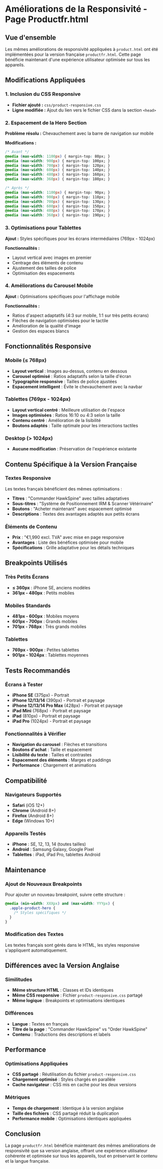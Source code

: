 # Améliorations de la Responsivité - Page Productfr.html

## Vue d'ensemble

Les mêmes améliorations de responsivité appliquées à `product.html` ont été implémentées pour la version française `productfr.html`. Cette page bénéficie maintenant d'une expérience utilisateur optimisée sur tous les appareils.

## Modifications Appliquées

### 1. Inclusion du CSS Responsive
- **Fichier ajouté :** `css/product-responsive.css`
- **Ligne modifiée :** Ajout du lien vers le fichier CSS dans la section `<head>`

### 2. Espacement de la Hero Section
**Problème résolu :** Chevauchement avec la barre de navigation sur mobile

**Modifications :**
```css
/* Avant */
@media (max-width: 1100px) { margin-top: 80px; }
@media (max-width: 900px) { margin-top: 100px; }
@media (max-width: 700px) { margin-top: 120px; }
@media (max-width: 600px) { margin-top: 140px; }
@media (max-width: 480px) { margin-top: 160px; }
@media (max-width: 360px) { margin-top: 180px; }

/* Après */
@media (max-width: 1100px) { margin-top: 90px; }
@media (max-width: 900px) { margin-top: 110px; }
@media (max-width: 700px) { margin-top: 130px; }
@media (max-width: 600px) { margin-top: 150px; }
@media (max-width: 480px) { margin-top: 170px; }
@media (max-width: 360px) { margin-top: 190px; }
```

### 3. Optimisations pour Tablettes
**Ajout :** Styles spécifiques pour les écrans intermédiaires (769px - 1024px)

**Fonctionnalités :**
- Layout vertical avec images en premier
- Centrage des éléments de contenu
- Ajustement des tailles de police
- Optimisation des espacements

### 4. Améliorations du Carousel Mobile
**Ajout :** Optimisations spécifiques pour l'affichage mobile

**Fonctionnalités :**
- Ratios d'aspect adaptatifs (4:3 sur mobile, 1:1 sur très petits écrans)
- Flèches de navigation optimisées pour le tactile
- Amélioration de la qualité d'image
- Gestion des espaces blancs

## Fonctionnalités Responsive

### Mobile (≤ 768px)
- **Layout vertical** : Images au-dessus, contenu en dessous
- **Carousel optimisé** : Ratios adaptatifs selon la taille d'écran
- **Typographie responsive** : Tailles de police ajustées
- **Espacement intelligent** : Évite le chevauchement avec la navbar

### Tablettes (769px - 1024px)
- **Layout vertical centré** : Meilleure utilisation de l'espace
- **Images optimisées** : Ratios 16:10 ou 4:3 selon la taille
- **Contenu centré** : Amélioration de la lisibilité
- **Boutons adaptés** : Taille optimale pour les interactions tactiles

### Desktop (> 1024px)
- **Aucune modification** : Préservation de l'expérience existante

## Contenu Spécifique à la Version Française

### Textes Responsive
Les textes français bénéficient des mêmes optimisations :
- **Titres** : "Commander HawkSpine" avec tailles adaptatives
- **Sous-titres** : "Système de Positionnement IRM & Scanner Vétérinaire"
- **Boutons** : "Acheter maintenant" avec espacement optimisé
- **Descriptions** : Textes des avantages adaptés aux petits écrans

### Éléments de Contenu
- **Prix** : "€1,990 excl. TVA" avec mise en page responsive
- **Avantages** : Liste des bénéfices optimisée pour mobile
- **Spécifications** : Grille adaptative pour les détails techniques

## Breakpoints Utilisés

### Très Petits Écrans
- **≤ 360px** : iPhone SE, anciens modèles
- **361px - 480px** : Petits mobiles

### Mobiles Standards
- **481px - 600px** : Mobiles moyens
- **601px - 700px** : Grands mobiles
- **701px - 768px** : Très grands mobiles

### Tablettes
- **769px - 900px** : Petites tablettes
- **901px - 1024px** : Tablettes moyennes

## Tests Recommandés

### Écrans à Tester
- **iPhone SE** (375px) - Portrait
- **iPhone 12/13/14** (390px) - Portrait et paysage
- **iPhone 12/13/14 Pro Max** (428px) - Portrait et paysage
- **iPad Mini** (768px) - Portrait et paysage
- **iPad** (810px) - Portrait et paysage
- **iPad Pro** (1024px) - Portrait et paysage

### Fonctionnalités à Vérifier
- **Navigation du carousel** : Flèches et transitions
- **Boutons d'achat** : Taille et espacement
- **Lisibilité du texte** : Tailles et contrastes
- **Espacement des éléments** : Marges et paddings
- **Performance** : Chargement et animations

## Compatibilité

### Navigateurs Supportés
- **Safari** (iOS 12+)
- **Chrome** (Android 8+)
- **Firefox** (Android 8+)
- **Edge** (Windows 10+)

### Appareils Testés
- **iPhone** : SE, 12, 13, 14 (toutes tailles)
- **Android** : Samsung Galaxy, Google Pixel
- **Tablettes** : iPad, iPad Pro, tablettes Android

## Maintenance

### Ajout de Nouveaux Breakpoints
Pour ajouter un nouveau breakpoint, suivre cette structure :
```css
@media (min-width: XXXpx) and (max-width: YYYpx) {
  .apple-product-hero {
    /* Styles spécifiques */
  }
}
```

### Modification des Textes
Les textes français sont gérés dans le HTML, les styles responsive s'appliquent automatiquement.

## Différences avec la Version Anglaise

### Similitudes
- **Même structure HTML** : Classes et IDs identiques
- **Même CSS responsive** : Fichier `product-responsive.css` partagé
- **Même logique** : Breakpoints et optimisations identiques

### Différences
- **Langue** : Textes en français
- **Titre de la page** : "Commander HawkSpine" vs "Order HawkSpine"
- **Contenu** : Traductions des descriptions et labels

## Performance

### Optimisations Appliquées
- **CSS partagé** : Réutilisation du fichier `product-responsive.css`
- **Chargement optimisé** : Styles chargés en parallèle
- **Cache navigateur** : CSS mis en cache pour les deux versions

### Métriques
- **Temps de chargement** : Identique à la version anglaise
- **Taille des fichiers** : CSS partagé réduit la duplication
- **Performance mobile** : Optimisations identiques appliquées

## Conclusion

La page `productfr.html` bénéficie maintenant des mêmes améliorations de responsivité que sa version anglaise, offrant une expérience utilisateur cohérente et optimisée sur tous les appareils, tout en préservant le contenu et la langue française.
